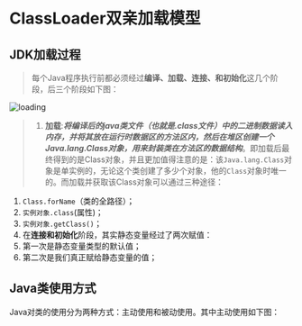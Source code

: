 # ClassLoader双亲加载模型

## JDK加载过程

>每个Java程序执行前都必须经过**编译、加载、连接、和初始化**这几个阶段，后三个阶段如下图：

![loading](/images/loading.png)

>1. **加载**:***将编译后的java类文件（也就是.class文件）中的二进制数据读入内存，并将其放在运行时数据区的方法区内，然后在堆区创建一个Java.lang.Class对象，用来封装类在方法区的数据结构***。即加载后最终得到的是Class对象，并且更加值得注意的是：该`Java.lang.Class`对象是单实例的，无论这个类创建了多少个对象，他的`Class`对象时唯一的。而加载并获取该Class对象可以通过三种途径：
  1. `Class.forName`（类的全路径）；
  2. `实例对象.class`(属性)；
  3. `实例对象.getClass()`；
2. 在**连接和初始化**阶段，其实静态变量经过了两次赋值：
  1. 第一次是静态变量类型的默认值；
  2. 第二次是我们真正赋给静态变量的值；

## Java类使用方式

Java对类的使用分为两种方式：主动使用和被动使用。其中主动使用如下图：